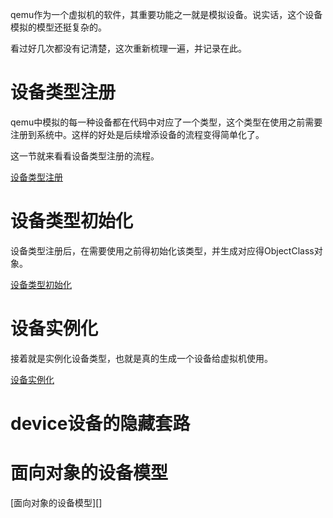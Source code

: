 qemu作为一个虚拟机的软件，其重要功能之一就是模拟设备。说实话，这个设备模拟的模型还挺复杂的。

看过好几次都没有记清楚，这次重新梳理一遍，并记录在此。

# 设备类型注册

qemu中模拟的每一种设备都在代码中对应了一个类型，这个类型在使用之前需要注册到系统中。这样的好处是后续增添设备的流程变得简单化了。

这一节就来看看设备类型注册的流程。

[设备类型注册][1]

# 设备类型初始化

设备类型注册后，在需要使用之前得初始化该类型，并生成对应得ObjectClass对象。

[设备类型初始化][2]

# 设备实例化

接着就是实例化设备类型，也就是真的生成一个设备给虚拟机使用。

[设备实例化][3]

# device设备的隐藏套路



# 面向对象的设备模型

[面向对象的设备模型][]

[1]: /device_model/01-type_register.md
[2]: /device_model/02-register_objectclass.md
[3]: /device_model/03-objectclass_instance.md
